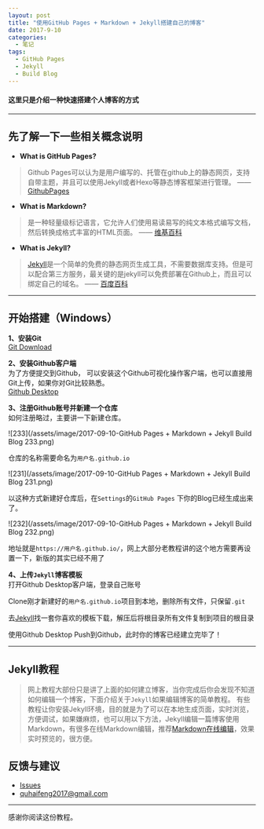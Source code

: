 ```yaml
---
layout: post
title: "使用GitHub Pages + Markdown + Jekyll搭建自己的博客"
date: 2017-9-10
categories:
  - 笔记
tags:
  - GitHub Pages
  - Jekyll
  - Build Blog
---
```


#### 这里只是介绍一种快速搭建个人博客的方式

-------------------

## 先了解一下一些相关概念说明

- **What is GitHub Pages?**
> Github Pages可以认为是用户编写的、托管在github上的静态网页，支持自带主题，并且可以使用Jekyll或者Hexo等静态博客框架进行管理。    —— [GithubPages](https://pages.github.com/)

- **What is Markdown?**
> 是一种轻量级标记语言，它允许人们使用易读易写的纯文本格式编写文档，然后转换成格式丰富的HTML页面。    —— [维基百科](https://zh.wikipedia.org/wiki/Markdown)

- **What is  Jekyll?**
> [Jekyll](https://github.com/jekyll)是一个简单的免费的静态网页生成工具，不需要数据库支持。但是可以配合第三方服务，最关键的是jekyll可以免费部署在Github上，而且可以绑定自己的域名。    —— [百度百科](https://baike.baidu.com/item/Jekyll)

-------------------

## 开始搭建（Windows）

**1、安装Git**  
[Git Download](https://git-scm.com/downloads)

 **2、安装Github客户端**  
为了方便提交到Github， 可以安装这个Github可视化操作客户端，也可以直接用Git上传，如果你对Git比较熟悉。  
[Github Desktop](https://desktop.github.com/)

**3、注册Github账号并新建一个仓库**  
如何注册略过，主要讲一下新建仓库。

![233](/assets/image/2017-09-10-GitHub Pages + Markdown + Jekyll Build Blog 233.png)  

仓库的名称需要命名为`用户名.github.io`

![231](/assets/image/2017-09-10-GitHub Pages + Markdown + Jekyll Build Blog 231.png)  

以这种方式新建好仓库后，在`Settings`的`GitHub Pages` 下你的Blog已经生成出来了。

![232](/assets/image/2017-09-10-GitHub Pages + Markdown + Jekyll Build Blog 232.png)  

地址就是`https://用户名.github.io/`，网上大部分老教程讲的这个地方需要再设置一下，新版的其实已经不用了

**4、上传`Jekyll`博客模板**  
打开Github Desktop客户端，登录自己账号

Clone刚才新建好的`用户名.github.io`项目到本地，删除所有文件，只保留`.git`


去[Jekyll](http://jekyllthemes.org/)找一套你喜欢的模板下载，解压后将根目录所有文件复制到项目的根目录


使用Github Desktop Push到Github，此时你的博客已经建立完毕了！

-------------------

## Jekyll教程
> 网上教程大部份只是讲了上面的如何建立博客，当你完成后你会发现不知道如何编辑一个博客，下面介绍关于`Jekyll`如果编辑博客的简单教程。
有些教程让你安装Jekyll环境，目的就是为了可以在本地生成页面，实时浏览，方便调试，如果嫌麻烦，也可以用以下方法，Jekyll编辑一篇博客使用Markdown，有很多在线Markdown编辑，推荐[Markdown在线编辑](https://maxiang.io/)，效果实时预览的，很方便。



## 反馈与建议
- [Issues](https://github.com/DesignQu/DesignQu.github.io/issues)
- <quhaifeng2017@gmail.com>

-------------------

感谢你阅读这份教程。
